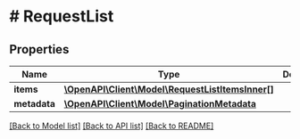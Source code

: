 # # RequestList

## Properties

Name | Type | Description | Notes
------------ | ------------- | ------------- | -------------
**items** | [**\OpenAPI\Client\Model\RequestListItemsInner[]**](RequestListItemsInner.md) |  | [optional]
**metadata** | [**\OpenAPI\Client\Model\PaginationMetadata**](PaginationMetadata.md) |  | [optional]

[[Back to Model list]](../../README.md#models) [[Back to API list]](../../README.md#endpoints) [[Back to README]](../../README.md)
